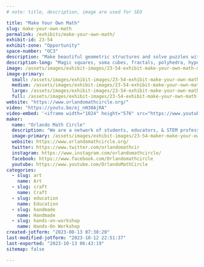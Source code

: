 ```yaml
---
# note: title, description, image are used for SEO

title: "Make Your Own Math"
slug: make-your-own-math
permalink: /exhibits/make-your-own-math/
exhibit-id: 23-54
exhibit-zone: "Opportunity"
space-number: "OC3"
description: "Make beautiful geometric structures and solve puzzles with Orlando Math Circle facilitators."
description-long: "Magic squares, soma cubes, fractals, polyhedra, hyperboloids - think , create, play with and make your own beautiful math with the help of Orlando Math Circle facilitators. Stop by to solve a puzzle or make something beautiful and get info on programs we have going on this year in person and online."
image: /assets/images/exhibit-images/23-54-exhibit-make-your-own-math-makerfaire-2022-event-cover-large.png
image-primary: 
  small: /assets/images/exhibit-images/23-54-exhibit-make-your-own-math-makerfaire-2022-event-cover-small.png
  medium: /assets/images/exhibit-images/23-54-exhibit-make-your-own-math-makerfaire-2022-event-cover-medium.png
  large: /assets/images/exhibit-images/23-54-exhibit-make-your-own-math-makerfaire-2022-event-cover-large.png
  full: /assets/images/exhibit-images/23-54-exhibit-make-your-own-math-makerfaire-2022-event-cover-full.png
website: "https://www.orlandomathcircle.org/"
video: "https://youtu.be/ej_nH30AjRA"
video-embed: '<iframe width="1024" height="576" src="https://www.youtube.com/embed/ej_nH30AjRA?feature=oembed" frameborder="0" allow="accelerometer; autoplay; clipboard-write; encrypted-media; gyroscope; picture-in-picture; web-share" allowfullscreen title="Orlando Math Circle"></iframe>'
maker: 
  name: "Orlando Math Circle"
  description: "We are a network of students, educators, & STEM professionals that facilitate engaging math enrichment classes and events for local K-12 students in Central Florida. We focus on logic activities that promote creative problem solving & critical thinking.  We encourage people to play with mathematics and make mathematics their own by creating math stories, math art, doing math collaborations as well as exploring many other creative ways to enjoy the beauty of mathematics. Since the pandemic, we have broadened our reach to students that are far away because we now provide a variety of online classes and events.  Our online events have reached students in and out of US with events like math festivals, Math Contest for Girls, and online problem-solving sessions."
  image-primary: /assets/images/exhibit-images/23-54-maker-make-your-own-math-omc-logo-omc-medium.png
  website: https://www.orlandomathcircle.org/
  twitter: https://www.twitter.com/orlandomathcir
  instagram: https://www.instagram.com/orlandomathcircle/
  facebook: https://www.facebook.com/Orlandomathcircle
  youtube: https://www.youtube.com/OrlandoMathCircle
categories: 
  - slug: art
    name: Art
  - slug: craft
    name: Craft
  - slug: education
    name: Education
  - slug: handmade
    name: Handmade
  - slug: hands-on-workshop
    name: Hands-On Workshop
created-jotform: "2023-08-13 07:30:20"
last-modified-jotform: "2023-10-12 22:51:37"
last-exported: "2023-10-13 06:43:19"
sitemap: false

---
```

